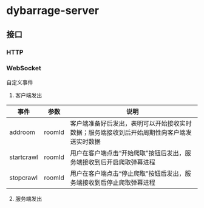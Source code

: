 # dybarrage-server

## 接口
### HTTP

### WebSocket

自定义事件

1. 客户端发出

| 事件       | 参数   | 说明                                                         |
| ---------- | ------ | ------------------------------------------------------------ |
| addroom    | roomId | 客户端准备好后发出，表明可以开始接收实时数据；服务端接收到后开始周期性向客户端发送实时数据 |
| startcrawl | roomId | 用户在客户端点击“开始爬取”按钮后发出，服务端接收到后开启爬取弹幕进程 |
| stopcrawl  | roomId | 用户在客户端点击“停止爬取”按钮后发出，服务端接收到后停止爬取弹幕进程 |

2. 服务端发出

